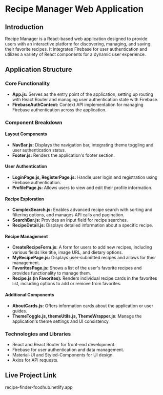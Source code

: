 # Recipe Manager Web Application

## Introduction
Recipe Manager is a React-based web application designed to provide users with an interactive platform for discovering, managing, and saving their favorite recipes. It integrates Firebase for user authentication and utilizes a variety of React components for a dynamic user experience.

## Application Structure

### Core Functionality
- **App.js:** Serves as the entry point of the application, setting up routing with React Router and managing user authentication state with Firebase.
- **FirebaseAuthContext:** Context API implementation for managing Firebase authentication across the application.

### Component Breakdown

#### Layout Components
- **NavBar.js:** Displays the navigation bar, integrating theme toggling and user authentication status.
- **Footer.js:** Renders the application's footer section.

#### User Authentication
- **LoginPage.js, RegisterPage.js:** Handle user login and registration using Firebase authentication.
- **ProfilePage.js:** Allows users to view and edit their profile information.

#### Recipe Exploration
- **ComplexSearch.js:** Enables advanced recipe search with sorting and filtering options, and manages API calls and pagination.
- **SearchBar.js:** Provides an input field for recipe searches.
- **RecipeDetail.js:** Displays detailed information about a specific recipe.

#### Recipe Management
- **CreateRecipeForm.js:** A form for users to add new recipes, including various fields like title, image URL, and dietary options.
- **MyRecipePage.js:** Displays user-submitted recipes and allows for their management.
- **FavoritesPage.js:** Shows a list of the user's favorite recipes and provides functionality to manage them.
- **Recipe.js (in Favorites):** Renders individual recipe cards in the favorites list, including options to add or remove from favorites.

#### Additional Components
- **AboutCards.js:** Offers information cards about the application or user guides.
- **ThemeToggle.js, themeUtils.js, ThemeWrapper.js:** Manage the application's theme settings and UI consistency.

### Technologies and Libraries
- React and React Router for front-end development.
- Firebase for user authentication and data management.
- Material-UI and Styled-Components for UI design.
- Axios for API requests.

## Live Project Link
recipe-finder-foodhub.netlify.app